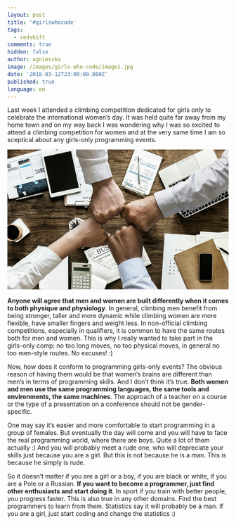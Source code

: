 ```yaml
---
layout: post
title: '#girlswhocode'
tags:
  - redshift
comments: true
hidden: false
author: agnieszka
image: /images/girls-who-code/image1.jpg
date: '2018-03-12T23:00:00.000Z'
published: true
language: en
---
```


Last week I attended a climbing competition dedicated for girls only to celebrate the international women’s day. It was held quite far away from my home town and on my way back I was wondering why I was so excited to attend a climbing competition for women and at the very same time I am so sceptical about any girls-only programming events.

![publish](../../static/images/girls-who-code/image1.jpg "")

**Anyone will agree that men and women are built differently when it comes to both physique and physiology**. In general, climbing men benefit from being stronger, taller and more dynamic while climbing women are more flexible, have smaller fingers and weight less. In non-official climbing competitions, especially in qualifiers, it is common to have the same routes both for men and women. This is why I really wanted to take part in the girls-only comp: no too long moves, no too physical moves, in general no too men-style routes. No excuses! :)

Now, how does it conform to programming girls-only events? The obvious reason of having them would be that women’s brains are different than men’s in terms of programming skills. And I don’t think it’s true. **Both women and men use the same programming languages, the same tools and environments, the same machines**. The approach of a teacher on a course or the type of a presentation on a conference should not be gender-specific.

One may say it’s easier and more comfortable to start programming in a group of females. But eventually the day will come and you will have to face the real programming world, where there are boys. Quite a lot of them actually :) And you will probably meet a rude one, who will depreciate your skills just because you are a girl. But this is not because he is a man. This is because he simply is rude.

So it doesn’t matter if you are a girl or a boy, if you are black or white, if you are a Pole or a Russian. **If you want to become a programmer, just find other enthusiasts and start doing it**. In sport if you train with better people, you progress faster. This is also true in any other domains. Find the best programmers to learn from them. Statistics say it will probably be a man. If you are a girl, just start coding and change the statistics :)
